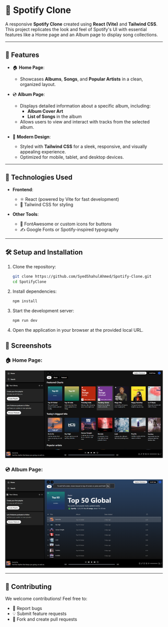 # 🎵 Spotify Clone  

A responsive **Spotify Clone** created using **React (Vite)** and **Tailwind CSS**. This project replicates the look and feel of Spotify's UI with essential features like a Home page and an Album page to display song collections.  

---

## 🌟 Features  

- 🏠 **Home Page**:  
  - Showcases **Albums**, **Songs**, and **Popular Artists** in a clean, organized layout.  

- 💿 **Album Page**:  
  - Displays detailed information about a specific album, including:  
    - **Album Cover Art**  
    - **List of Songs** in the album  
  - Allows users to view and interact with tracks from the selected album.  

- 🎨 **Modern Design**:  
  - Styled with **Tailwind CSS** for a sleek, responsive, and visually appealing experience.  
  - Optimized for mobile, tablet, and desktop devices.  

---

## 🚀 Technologies Used  

- **Frontend**:  
  - ⚛️ React (powered by Vite for fast development)  
  - 🎨 Tailwind CSS for styling  

- **Other Tools**:  
  - 🎵 FontAwesome or custom icons for buttons  
  - ✍️ Google Fonts or Spotify-inspired typography  

---

## 🛠️ Setup and Installation  

1. Clone the repository:  
   ```bash
   git clone https://github.com/SyedShahulAhmed/Spotify-Clone.git
   cd SpotifyClone
   ```  

2. Install dependencies:  
   ```bash
   npm install
   ```  

3. Start the development server:  
   ```bash
   npm run dev
   ```  

4. Open the application in your browser at the provided local URL.  

## 🎨 Screenshots  

### 🏠 Home Page:  
![Home Page](./src/Preview/img1.png)  

### 💿 Album Page:  
![Album Page](./src/Preview/img2.png)  

---

## 🤝 Contributing  

We welcome contributions! Feel free to:  
- 🐞 Report bugs  
- 💡 Submit feature requests  
- 🔄 Fork and create pull requests  

